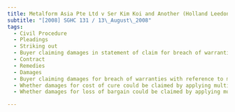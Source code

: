 ```yaml
---
title: Metalform Asia Pte Ltd v Ser Kim Koi and Another (Holland Leedon Pte Ltd (in liquidation), 
subtitle: "[2008] SGHC 131 / 13\_August\_2008"
tags:
  - Civil Procedure
  - Pleadings
  - Striking out
  - Buyer claiming damages in statement of claim for breach of warranties with reference to multiplier which formed component of purchase price
  - Contract
  - Remedies
  - Damages
  - Buyer claiming damages for breach of warranties with reference to multiplier which formed component of purchase price
  - Whether damages for cost of cure could be claimed by applying multiplier used to derive the purchase price
  - Whether damages for loss of bargain could be claimed by applying multiplier used to derive purchase price

---
```



